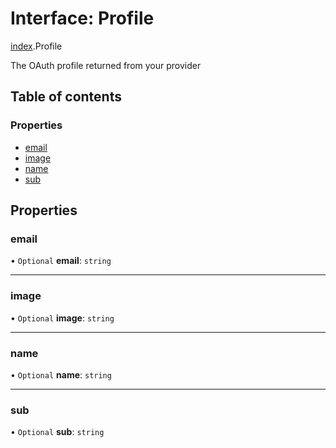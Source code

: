 # Interface: Profile

[index](../modules/index.md).Profile

The OAuth profile returned from your provider

## Table of contents

### Properties

- [email](index.Profile.md#email)
- [image](index.Profile.md#image)
- [name](index.Profile.md#name)
- [sub](index.Profile.md#sub)

## Properties

### email

• `Optional` **email**: `string`

___

### image

• `Optional` **image**: `string`

___

### name

• `Optional` **name**: `string`

___

### sub

• `Optional` **sub**: `string`
